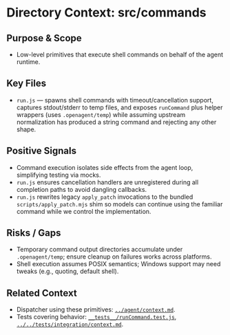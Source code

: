 # Directory Context: src/commands

## Purpose & Scope

- Low-level primitives that execute shell commands on behalf of the agent runtime.

## Key Files

- `run.js` — spawns shell commands with timeout/cancellation support, captures stdout/stderr to temp files, and exposes `runCommand` plus helper wrappers (uses `.openagent/temp`) while assuming upstream normalization has produced a string command and rejecting any other shape.

## Positive Signals

- Command execution isolates side effects from the agent loop, simplifying testing via mocks.
- `run.js` ensures cancellation handlers are unregistered during all completion paths to avoid dangling callbacks.
- `run.js` rewrites legacy `apply_patch` invocations to the bundled `scripts/apply_patch.mjs` shim so models can continue using the
  familiar command while we control the implementation.

## Risks / Gaps

- Temporary command output directories accumulate under `.openagent/temp`; ensure cleanup on failures works across platforms.
- Shell execution assumes POSIX semantics; Windows support may need tweaks (e.g., quoting, default shell).

## Related Context

- Dispatcher using these primitives: [`../agent/context.md`](../agent/context.md).
- Tests covering behavior: [`__tests__/runCommand.test.js`](__tests__/runCommand.test.js), [`../../tests/integration/context.md`](../../tests/integration/context.md).
